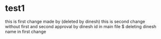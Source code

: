 # test1
this is first change made by (deleted by dinesh)
this is second change without first and second approval by dinesh id in main file $ deleting dinesh name in first change
